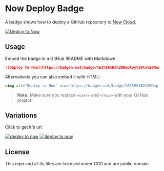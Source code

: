 # Now Deploy Badge

A badge shows how to deploy a GitHub repository to [Now Cloud](https://zeit.co/now).

[![Deploy to Now](https://badgen.net/badge/%E2%96%B2%20Deploy%20to%20Now/$%20now%20user%2Frepo/111)](#now-deploy-badge)

## Usage

Embed the badge in a GitHub README with Markdown:

```markdown
![Deploy to Now](https://badgen.net/badge/%E2%96%B2%20Deploy%20to%20Now/$%20now%20user%2Frepo/111)
```

Alternatively you can also embed it with HTML:

```html
<img alt="Deploy to Now" src="https://badgen.net/badge/%E2%96%B2%20Deploy%20to%20Now/$%20now%20amio%2Frepo/000" />
```

> **Note:** Make sure you replace `<user>` and `<repo>` with your GitHub project!

## Variations

Click to get it's url:

[![deploy to now](https://badgen.net/badge/%E2%96%B2/$%20now%20user%2Frepo/111)](https://badgen.net/badge/%E2%96%B2/$%20now%20user%2Frepo/111)
[![deploy to now](https://badgen.net/badge/%E2%96%B2/$%20now%20deploy%20user%2Frepo/111)](https://badgen.net/badge/%E2%96%B2/$%20now%20deploy%20user%2Frepo/111)

## License

This repo and all its files are licensed under CC0 and are public domain.
